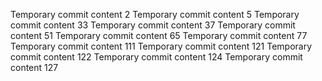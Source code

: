 Temporary commit content 2
Temporary commit content 5
Temporary commit content 33
Temporary commit content 37
Temporary commit content 51
Temporary commit content 65
Temporary commit content 77
Temporary commit content 111
Temporary commit content 121
Temporary commit content 122
Temporary commit content 124
Temporary commit content 127
